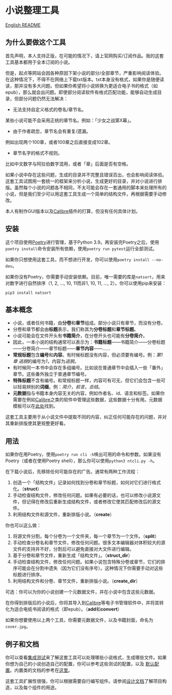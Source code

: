 # 小说整理工具

[English README](/README.md)

## 为什么要做这个工具

首先声明，本人支持正版，在可能的情况下，请上官网购买/订阅作品。我的这套工具基本都用于全本订阅的小说。

但是，起点等网站会因各种原因下架小说的部分/全部章节，严重影响阅读体验。在这种情况下，不得不在网络上下载txt版本。txt本身没有格式，如果你是随便读读，那并没有多大问题。但如果你希望将小说转换为更适合电子书的格式（如epub），那么就会出问题。即使部分阅读软件有格式匹配功能，能够自动生成目录，但部分问题仍然无法解决：

- 无法支持自定义格式的卷名/章节名。

某些小说可能不会采用正统的章节名。例如：「少女之战第X幕」。

- 由于作者疏忽，章节名会有重复/遗漏。

例如出现两个100章，或者100章之后直接变成102章。

- 章节名字的格式不规则。

比如中文数字与阿拉伯数字混用，或者「章」后面是否有空格。

如果小说中存在这些问题，生成的目录并不完整且错误百出，也会影响阅读体验。这套工具试图用一套统一的框架来分析小说，生成更好的目录，并对小说进行排版。虽然每个小说的问题各不相同，不太可能会存在一套通用的脚本来处理所有的小说，但是我们至少可以用这套工具生成一个简单的结构文件，再根据需要手动修改。

本人有制作GUI版本以及[Calibre](https://calibre-ebook.com/)插件的打算，但没有任何具体计划。

## 安装

这个项目使用[Poetry](https://python-poetry.org/)进行管理，基于Python 3.9。再安装完Poetry之后，使用`poetry install`命令安装所有依赖，使用`poetry run pytest`运行全部测试。

如果你只想使用这套工具，而不想进行开发，你可以使用`poetry install --no-dev`。

如果你没有Poetry，你需要手动安装依赖。目前，唯一需要的库是`natsort`，用来对数字进行自然排序（1, 2, ..., 10, 11而非1, 10, 11, ..., 2）。你可以使用pip来安装：

```shell
pip3 install natsort
```

## 基本概念

- 小说，或者任何书籍，由**分卷**和**章节**组成。部分小说只有章节，而没有分卷。
- 分卷和章节都会由**标题**表示，我们称其为**分卷标题**和**章节标题**。
- 小说可能会在文件开头有**书籍简介**，在分卷开头也可能有**分卷简介**。
- 因此，一本小说的结构通常可以表示为：**书籍标题**——书籍简介——分卷标题——分卷简介——章节标题——**章节内容**——……
- **常规标题**包含**编号**和**内容**。有时候标题没有内容，但必须要有编号。例：*第1章 逃脱*的编号为*1*，内容为*逃脱*。
- 有时候同一本书中会存在多组编号。比如说在普通章节中会插入一些「番外」章节。这些番外独立于普通章节编号。
- **特殊标题**不含有编号。和常规标题一样，内容可有可无，但它们会包含一些可以轻易辨别的**词缀**。例：*简介*，*前言*，*总结*。
- **元数据**指与书籍本身内容无关的内容，例如作者名、id、语言和标签。如果你需要在例如[Calibre](https://calibre-ebook.com/)之类的软件中管理这些数据，这些数据十分有用。元数据模板可以在[此处](config/sample_metadata.json)找到。

这套工具主要用于从小说文件中提取不同的内容，纠正任何可能存在的问题，并对其重新排版使其更规整更好看。

## 用法

如果你在用Poetry，使用`poetry run cli -h`唤出可用的命令和参数。如果没有Poetry（或者在使用Poetry shell），那么你可以使用`python3 ntcli.py -h`。

在下载小说后，先移除任何可能存在的广告。通常有两种工作流程：

1. 创造一个「结构文件」记录如何找到分卷和章节标题，如何对它们进行格式化。（**struct**）
2. 手动检查结构文件，修改任何问题。如果有必要的话，也可以修改小说源文件，但记得在修改后重新生成结构文件，或者修改它使其匹配修改后的源文件。
3. 利用结构文件和源文件，重新排版小说。（**create**）

你也可以这么做：

1. 将源文件分割，每个分卷为一个文件夹，每一个章节为一个文件。（**split**）
2. 手动检查分卷名和章节文件，修改任何问题。很多文本编辑器对体积较大的源文件的支持并不好，分割后可以避免直接对大文件进行编辑。
3. 基于分卷和章节文件，重新生成「结构文件」。（**struct_dir**）
4. 手动检查结构文件，修改任何问题。如果小说包含特殊分卷或章节，它们的排序可能会在分割中遗失（因为它们没有序号）。这种情况下你需要手动对这些标题进行排序。
5. 利用结构文件和分卷、章节文件，重新排版小说。（**create_dir**）

可选：你可以为你的小说创建一个元数据文件，并在小说中包含这些元数据。

在你得到排版后的小说后，你将其导入到[Calibre](https://calibre-ebook.com/)等电子书管理软件中，并将其转化为适合电纸书阅读的格式（即epub）。（**add**和**convert**）

如果你想要使用以上两个工具，你需要元数据文件，以及书籍封面，命名为`cover.jpg`。

## 例子和文档

你可以查看[集成测试](/tests/toolkit)来了解这套工具可以处理哪些小说格式，生成哪些文件。如果你想为自己的小说创造自己的配置，你可以参考这些测试的配置，以及 [默认配置](/config)。内置类的文档的参考在[这里](/docs/references.md)。

这套工具扩展性很强，你可以根据需要自行编写组件。请参阅[设计文档](/docs/design.md)了解项目构造，以及每个组件的用途。
